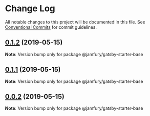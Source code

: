 # Change Log

All notable changes to this project will be documented in this file.
See [Conventional Commits](https://conventionalcommits.org) for commit guidelines.

## [0.1.2](https://github.com/jamfury/gatsby-monorepo/compare/@jamfury/gatsby-starter-base@0.1.1...@jamfury/gatsby-starter-base@0.1.2) (2019-05-15)

**Note:** Version bump only for package @jamfury/gatsby-starter-base

## [0.1.1](https://github.com/jamfury/gatsby-monorepo/compare/@jamfury/gatsby-starter-base@0.0.4...@jamfury/gatsby-starter-base@0.1.1) (2019-05-15)

**Note:** Version bump only for package @jamfury/gatsby-starter-base

## [0.0.2](https://github.com/jamfury/gatsby-monorepo/compare/@jamfury/gatsby-starter-base@0.0.4...@jamfury/gatsby-starter-base@0.0.2) (2019-05-15)

**Note:** Version bump only for package @jamfury/gatsby-starter-base
